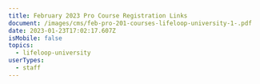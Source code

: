 ```yaml
---
title: February 2023 Pro Course Registration Links
document: /images/cms/feb-pro-201-courses-lifeloop-university-1-.pdf
date: 2023-01-23T17:02:17.607Z
isMobile: false
topics:
  - lifeloop-university
userTypes:
  - staff
---
```


